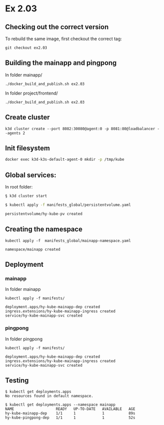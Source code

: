 # Ex 2.03

## Checking out the correct version

To rebuild the same image, first checkout the correct tag:

```
git checkout ex2.03
```

## Building the mainapp and pingpong


In folder mainapp/

```
./docker_build_and_publish.sh ex2.03
```

In folder project/frontend/

```
./docker_build_and_publish.sh ex2.03
```

## Create cluster

```
k3d cluster create --port 8082:30080@agent:0 -p 8081:80@loadbalancer --agents 2
```

## Init filesystem

```bash
docker exec k3d-k3s-default-agent-0 mkdir -p /tmp/kube
```

## Global services:

In root folder:

```bash
§ k3d cluster start

$ kubectl apply -f manifests_global/persistentvolume.yaml

persistentvolume/hy-kube-pv created
```

## Creating the namespace

```
kubectl apply -f  manifests_global/mainapp-namespace.yaml

namespace/mainapp created
```

## Deployment

### mainapp

In folder mainapp


```
kubectl apply -f manifests/

deployment.apps/hy-kube-mainapp-dep created
ingress.extensions/hy-kube-mainapp-ingress created
service/hy-kube-mainapp-svc created
```

### pingpong

In folder pingpong


```
kubectl apply -f manifests/

deployment.apps/hy-kube-mainapp-dep created
ingress.extensions/hy-kube-mainapp-ingress created
service/hy-kube-mainapp-svc created
```

## Testing

```
$ kubectl get deployments.apps 
No resources found in default namespace.

$ kubectl get deployments.apps --namespace mainapp
NAME                   READY   UP-TO-DATE   AVAILABLE   AGE
hy-kube-mainapp-dep    1/1     1            1           89s
hy-kube-pingpong-dep   1/1     1            1           52s
```
